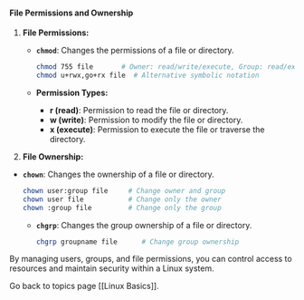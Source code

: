 #### File Permissions and Ownership

1. **File Permissions:**

   - **`chmod`**: Changes the permissions of a file or directory.
   
     ```bash
     chmod 755 file       # Owner: read/write/execute, Group: read/execute, Others: read/execute
     chmod u+rwx,go+rx file  # Alternative symbolic notation
     ```
   
   - **Permission Types:**
     - **r (read)**: Permission to read the file or directory.
     - **w (write)**: Permission to modify the file or directory.
     - **x (execute)**: Permission to execute the file or traverse the directory.

2. **File Ownership:**

- **`chown`**: Changes the ownership of a file or directory.

	 ```bash
     chown user:group file     # Change owner and group
     chown user file           # Change only the owner
     chown :group file         # Change only the group
     ```
   
   - **`chgrp`**: Changes the group ownership of a file or directory.
   
     ```bash
     chgrp groupname file      # Change group ownership
     ```

By managing users, groups, and file permissions, you can control access to resources and maintain security within a Linux system.


Go back to topics page [[Linux Basics]].